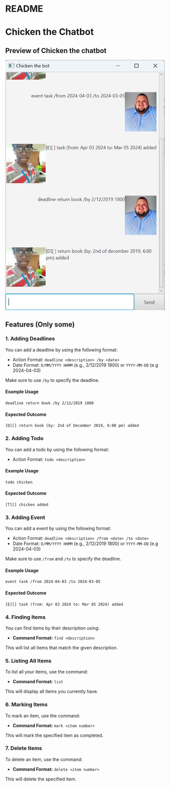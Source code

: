 # README
# Chicken the Chatbot
## Preview of Chicken the chatbot
![bot preview](Ui.png)
## Features (Only some)

### 1. Adding Deadlines

You can add a deadline by using the following format:

- Action Format: `deadline <description> /by <date>`
- Date Format: `D/MM/YYYY HHMM` (e.g., 2/12/2019 1800) or `YYYY-MM-DD` (e.g 2024-04-03)

Make sure to use `/by` to specify the deadline.

#### Example Usage

```plaintext
deadline return book /by 2/12/2019 1800
```

#### Expected Outcome

```plaintext
[D][] return book (by: 2nd of December 2019, 6:00 pm) added
```

### 2. Adding Todo

You can add a todo by using the following format:

- Action Format: `todo <description>`

#### Example Usage

```plaintext
todo chicken
```

#### Expected Outcome

```plaintext
[T][] chicken added
```

### 3. Adding Event

You can add a event by using the following format:

- Action Format: `deadline <description> /from <date> /to <date>`
- Date Format: `D/MM/YYYY HHMM` (e.g., 2/12/2019 1800) or `YYYY-MM-DD` (e.g 2024-04-03)

Make sure to use `/from` and `/to` to specify the deadline.

#### Example Usage

```plaintext
event task /from 2024-04-03 /to 2024-03-05
```

#### Expected Outcome

```plaintext
[E][] task (from: Apr 03 2024 to: Mar 05 2024) added
```

### 4. Finding Items

You can find items by their description using:

- **Command Format:** `find <description>`

This will list all items that match the given description.

### 5. Listing All Items

To list all your items, use the command:

- **Command Format:** `list`

This will display all items you currently have.

### 6. Marking Items

To mark an item, use the command:

- **Command Format:** `mark <item number>`

This will mark the specified item as completed.

### 7. Delete Items

To delete an item, use the command:

- **Command Format:** `delete <item number>`

This will delete the specified item.
